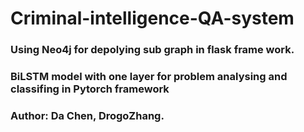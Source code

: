 # Criminal-intelligence-QA-system
### Using Neo4j for depolying sub graph in flask frame work.
### BiLSTM model with one layer for problem analysing and classifing in Pytorch framework
### Author: Da Chen, DrogoZhang.
